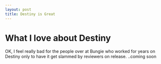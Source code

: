 ```yaml
---
layout: post
title: Destiny is Great
---
```

What I love about Destiny
=========================
OK, I feel really bad for the people over at Bungie who worked for years on Destiny only to have it get slammed by reviewers on release. ..coming soon 
  
